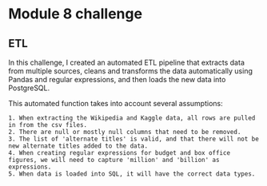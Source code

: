 # Module 8 challenge
## ETL

In this challenge, I created an automated ETL pipeline that extracts data from multiple sources, cleans and transforms the data automatically using Pandas and regular expressions, and then loads the new data into PostgreSQL. 

This automated function takes into account several assumptions: 

    1. When extracting the Wikipedia and Kaggle data, all rows are pulled in from the csv files. 
    2. There are null or mostly null columns that need to be removed. 
    3. The list of 'alternate titles' is valid, and that there will not be new alternate titles added to the data. 
    4. When creating regular expressions for budget and box office figures, we will need to capture 'million' and 'billion' as expressions. 
    5. When data is loaded into SQL, it will have the correct data types. 
